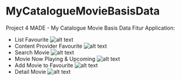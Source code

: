 # MyCatalogueMovieBasisData
Project 4 MADE - My Catalogue Movie Basis Data
Fitur Application:
* List Favourite
![alt text](https://github.com/RobbyAkbar/MyCatalogueMovieBasisData/blob/master/ss/Screenshot_1514971179.png)
* Content Provider Favourite
![alt text](https://github.com/RobbyAkbar/MyCatalogueMovieBasisData/blob/master/ss/Screenshot_1514971113.png)
* Search Movie
![alt text](https://github.com/RobbyAkbar/MyCatalogueMovieBasisData/blob/master/ss/Screenshot_1514971170.png)
* Movie Now Playing & Upcoming
![alt text](https://github.com/RobbyAkbar/MyCatalogueMovieBasisData/blob/master/ss/Screenshot_1514971125.png)
* Add Movie to Favourite
![alt text](https://github.com/RobbyAkbar/MyCatalogueMovieBasisData/blob/master/ss/Screenshot_1514971155.png)
* Detail Movie
![alt text](https://github.com/RobbyAkbar/MyCatalogueMovieBasisData/blob/master/ss/Screenshot_1514971148.png)
